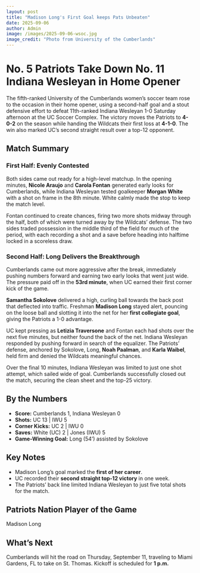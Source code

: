 ```yaml
---
layout: post
title: "Madison Long's First Goal keeps Pats Unbeaten"
date: 2025-09-06
author: Admin
image: /images/2025-09-06-wsoc.jpg
image_credit: "Photo from University of the Cumberlands"
---
```


# No. 5 Patriots Take Down No. 11 Indiana Wesleyan in Home Opener

The fifth-ranked University of the Cumberlands women’s soccer team rose to the occasion in their home opener, using a second-half goal and a stout defensive effort to defeat 11th-ranked Indiana Wesleyan 1-0 Saturday afternoon at the UC Soccer Complex. The victory moves the Patriots to **4-0-2** on the season while handing the Wildcats their first loss at **4-1-0**. The win also marked UC’s second straight result over a top-12 opponent.  

## Match Summary  

### First Half: Evenly Contested  
Both sides came out ready for a high-level matchup. In the opening minutes, **Nicole Araujo** and **Carola Fontan** generated early looks for Cumberlands, while Indiana Wesleyan tested goalkeeper **Morgan White** with a shot on frame in the 8th minute. White calmly made the stop to keep the match level.  

Fontan continued to create chances, firing two more shots midway through the half, both of which were turned away by the Wildcats’ defense. The two sides traded possession in the middle third of the field for much of the period, with each recording a shot and a save before heading into halftime locked in a scoreless draw.  

### Second Half: Long Delivers the Breakthrough  
Cumberlands came out more aggressive after the break, immediately pushing numbers forward and earning two early looks that went just wide. The pressure paid off in the **53rd minute**, when UC earned their first corner kick of the game.  

**Samantha Sokolove** delivered a high, curling ball towards the back post that deflected into traffic. Freshman **Madison Long** stayed alert, pouncing on the loose ball and slotting it into the net for her **first collegiate goal**, giving the Patriots a 1-0 advantage.  

UC kept pressing as **Letizia Traversone** and Fontan each had shots over the next five minutes, but neither found the back of the net. Indiana Wesleyan responded by pushing forward in search of the equalizer. The Patriots’ defense, anchored by Sokolove, Long, **Noah Paalman**, and **Karla Waibel**, held firm and denied the Wildcats meaningful chances.  

Over the final 10 minutes, Indiana Wesleyan was limited to just one shot attempt, which sailed wide of goal. Cumberlands successfully closed out the match, securing the clean sheet and the top-25 victory.  

## By the Numbers  
- **Score:** Cumberlands 1, Indiana Wesleyan 0  
- **Shots:** UC 13 | IWU 5  
- **Corner Kicks:** UC 2 | IWU 0  
- **Saves:** White (UC) 2 | Jones (IWU) 5  
- **Game-Winning Goal:** Long (54’) assisted by Sokolove  

## Key Notes  
- Madison Long’s goal marked the **first of her career**.  
- UC recorded their **second straight top-12 victory** in one week.  
- The Patriots’ back line limited Indiana Wesleyan to just five total shots for the match.  

## Patriots Nation Player of the Game
Madison Long 

## What’s Next  
Cumberlands will hit the road on Thursday, September 11, traveling to Miami Gardens, FL to take on St. Thomas. Kickoff is scheduled for **1 p.m.**  